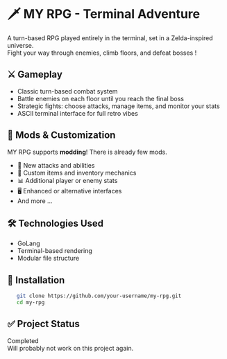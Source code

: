 # 🗡️ MY RPG - Terminal Adventure

A turn-based RPG played entirely in the terminal, set in a Zelda-inspired universe.  
Fight your way through enemies, climb floors, and defeat bosses !  

## ⚔️ Gameplay

- Classic turn-based combat system
- Battle enemies on each floor until you reach the final boss
- Strategic fights: choose attacks, manage items, and monitor your stats
- ASCII terminal interface for full retro vibes


## 🧩 Mods & Customization

MY RPG supports **modding**! There is already few mods.

- 🔫 New attacks and abilities  
- 🧪 Custom items and inventory mechanics  
- 📊 Additional player or enemy stats  
- 🖥️ Enhanced or alternative interfaces
- And more ...

## 🛠️ Technologies Used

- GoLang
- Terminal-based rendering
- Modular file structure


## 🚀 Installation

```bash
   git clone https://github.com/your-username/my-rpg.git
   cd my-rpg
```

## ✅ Project Status

Completed  
Will probably not work on this project again.


